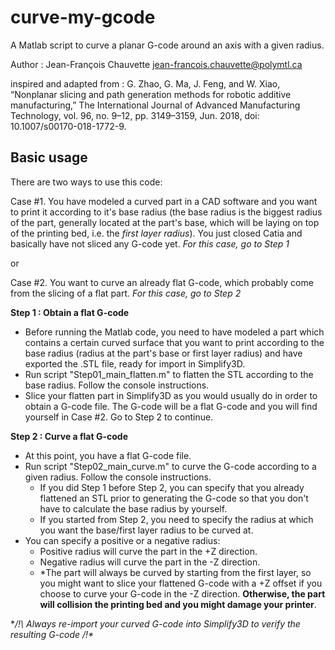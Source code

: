 # curve-my-gcode
A Matlab script to curve a planar G-code around an axis with a given radius.

Author : Jean-François Chauvette
jean-francois.chauvette@polymtl.ca

inspired and adapted from : 
G. Zhao, G. Ma, J. Feng, and W. Xiao, “Nonplanar slicing and path generation methods for robotic additive manufacturing,” The International Journal of Advanced Manufacturing Technology, vol. 96, no. 9–12, pp. 3149–3159, Jun. 2018, doi: 10.1007/s00170-018-1772-9.

## Basic usage
There are two ways to use this code: 

Case #1. You have modeled a curved part in a CAD software and you want to print it according to it's base radius (the base radius is the biggest radius of the part, generally located at the part's base, which will be laying on top of the printing bed, i.e. the *first layer radius*). You just closed Catia and basically have not sliced any G-code yet. *For this case, go to Step 1*

or

Case #2. You want to curve an already flat G-code, which probably come from the slicing of a flat part. *For this case, go to Step 2*

**Step 1 : Obtain a flat G-code**
* Before running the Matlab code, you need to have modeled a part which contains a certain curved surface that you want to print according to the base radius (radius at the part's base or first layer radius) and have exported the .STL file, ready for import in Simplify3D.
* Run script "Step01_main_flatten.m" to flatten the STL according to the base radius. Follow the console instructions.
* Slice your flatten part in Simplify3D as you would usually do in order to obtain a G-code file. The G-code will be a flat G-code and you will find yourself in Case #2. Go to Step 2 to continue.

**Step 2 : Curve a flat G-code**
* At this point, you have a flat G-code file.
* Run script "Step02_main_curve.m" to curve the G-code according to a given radius. Follow the console instructions.
  * If you did Step 1 before Step 2, you can specify that you already flattened an STL prior to generating the G-code so that you don't have to calculate the base radius by yourself.
  * If you started from Step 2, you need to specify the radius at which you want the base/first layer radius to be curved at.
* You can specify a positive or a negative radius:
  * Positive radius will curve the part in the +Z direction.
  * Negative radius will curve the part in the -Z direction.
  * *The part will always be curved by starting from the first layer, so you might want to slice your flattened G-code with a +Z offset if you choose to curve your G-code in the -Z direction. **Otherwise, the part will collision the printing bed and you might damage your printer**.
  
**/!\ Always re-import your curved G-code into Simplify3D to verify the resulting G-code /!\**

